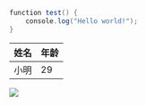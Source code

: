 ```JAVA
function test() {
	console.log("Hello world!");
}
```
| 姓名 | 年龄 |
| -------------| -------------|
| 小明| 29|

![](https://pandao.github.io/editor.md/examples/images/7.jpg)

